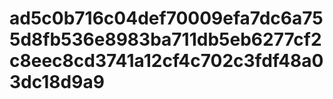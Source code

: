 # ad5c0b716c04def70009efa7dc6a755d8fb536e8983ba711db5eb6277cf2c8eec8cd3741a12cf4c702c3fdf48a03dc18d9a9